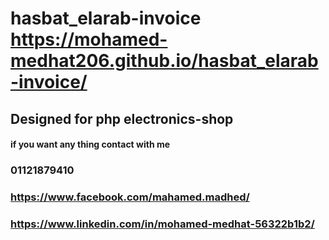 # hasbat_elarab-invoice  https://mohamed-medhat206.github.io/hasbat_elarab-invoice/
## Designed for php electronics-shop
#### if you want any thing contact with me 
### 01121879410
### https://www.facebook.com/mahamed.madhed/
### https://www.linkedin.com/in/mohamed-medhat-56322b1b2/
